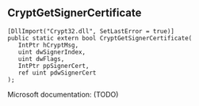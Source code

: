 ## CryptGetSignerCertificate

```
[DllImport("Crypt32.dll", SetLastError = true)]
public static extern bool CryptGetSignerCertificate(
   IntPtr hCryptMsg,
   uint dwSignerIndex,
   uint dwFlags,
   IntPtr ppSignerCert,
   ref uint pdwSignerCert
);
```

Microsoft documentation: (TODO)
